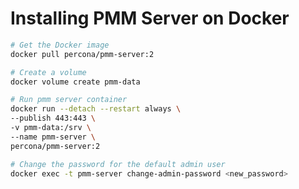 # Installing PMM Server on Docker

```bash
# Get the Docker image
docker pull percona/pmm-server:2
```

```bash
# Create a volume
docker volume create pmm-data
```

```bash
# Run pmm server container
docker run --detach --restart always \
--publish 443:443 \
-v pmm-data:/srv \
--name pmm-server \
percona/pmm-server:2
```

```bash
# Change the password for the default admin user
docker exec -t pmm-server change-admin-password <new_password>
```
